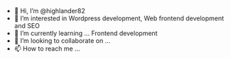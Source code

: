 - 👋 Hi, I’m @highlander82
- 👀 I’m interested in Wordpress development, Web frontend development and SEO
- 🌱 I’m currently learning ... Frontend development
- 💞️ I’m looking to collaborate on ...
- 📫 How to reach me ...

<!---
highlander82/highlander82 is a ✨ special ✨ repository because its `README.md` (this file) appears on your GitHub profile.
You can click the Preview link to take a look at your changes.
--->
